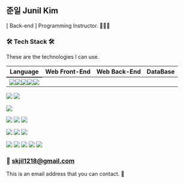 ## 준일 Junil Kim
[ Back-end ] Programming Instructor. 🧑🏻‍🏫


### 🛠 Tech Stack 🛠
These are the technologies I can use.

<table>
  <thead>
    <tr>
      <th>Language</th>
      <th>Web Front-End</th>
      <th>Web Back-End</th>
      <th>DataBase</th>
    </tr>
  </thead>
  <tbody>
    <tr>
      <th style="display: flex; justify-content: center">
        <img src="https://img.shields.io/badge/JavaScript-F7DF1E?style=flat-square&logo=JavaScript&logoColor=black"/>
        <img src="https://img.shields.io/badge/TypeScript-3F75FF?style=flat-square&logo=TypeScript&logoColor=white"/></a>
        <img src="https://img.shields.io/badge/C++-00599C?style=flat-square&logo=C%2B%2B&logoColor=white"/>
        <img src="https://img.shields.io/badge/Java-007396?style=flat-square&logo=Java&logoColor=white"/>
        <img src="https://img.shields.io/badge/Python-3776AB?style=flat-square&logo=Python&logoColor=white"/>
      </th>
      <th></th>
      <th></th>
      <th></th>
    </tr>
  </tbody>
</table>
<img src="https://img.shields.io/badge/HTML-E34F26?style=flat-square&logo=HTML5&logoColor=white"/></a>
<img src="https://img.shields.io/badge/CSS-1572B6?style=flat-square&logo=CSS3&logoColor=white"/></a>


<img src="https://img.shields.io/badge/C-A8B9CC?style=flat-square&logo=C&logoColor=white"/></a>


<img src="https://img.shields.io/badge/JSP-FF3300?style=flat-square&logo=Java&logoColor=white"/></a>
<img src="https://img.shields.io/badge/Spring-6DB33F?style=flat-square&logo=Spring&logoColor=white"/></a>
<img src="https://img.shields.io/badge/Spring Boot-6DB33F?style=flat-square&logo=SpringBoot&logoColor=white"/></a>

<img src="https://img.shields.io/badge/Oracle-F80000?style=flat-square&logo=Oracle&logoColor=white"/></a>
<img src="https://img.shields.io/badge/MySQL-4479A1?style=flat-square&logo=MySQL&logoColor=white"/></a>
<img src="https://img.shields.io/badge/MS SQL Server-CC2927?style=flat-square&logo=Microsoftsqlserver&logoColor=white"/></a>

<img src="https://img.shields.io/badge/Adobe Photoshop-31A8FF?style=flat-square&logo=AdobePhotoshop&logoColor=white"/></a>
<img src="https://img.shields.io/badge/Adobe Premiere Pro-9999FF?style=flat-square&logo=AdobePremierePro&logoColor=white"/></a>
<img src="https://img.shields.io/badge/Pro Tools-7ACB10?style=flat-square&logo=ProTools&logoColor=white"/></a>
<img src="https://img.shields.io/badge/Oracle-F80000?style=flat-square&logo=Oracle&logoColor=white"/></a>
<img src="https://img.shields.io/badge/Oracle-F80000?style=flat-square&logo=Oracle&logoColor=white"/></a>

### 📧 skjil1218@gmail.com
This is an email address that you can contact. 🙂
